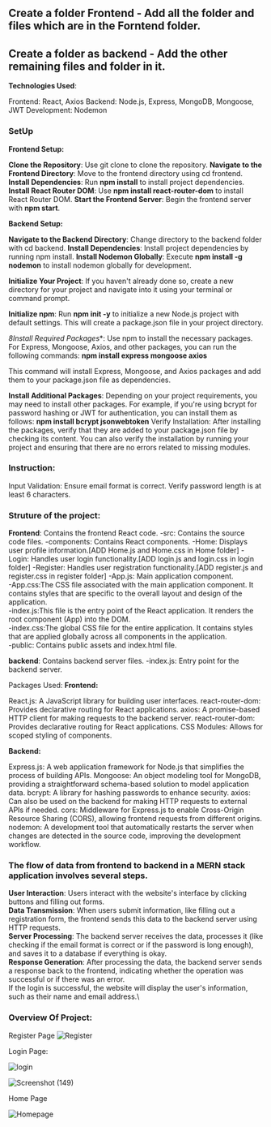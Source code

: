 ## Create a folder Frontend - Add all the folder and files which are in the Forntend folder.

## Create a folder as backend - Add the other remaining files and folder in it.

**Technologies Used**:

Frontend: React, Axios
Backend: Node.js, Express, MongoDB, Mongoose, JWT
Development: Nodemon

### SetUp
**Frontend Setup:**

**Clone the Repository**: Use git clone <repository-url> to clone the repository.
**Navigate to the Frontend Directory**: Move to the frontend directory using cd frontend.
**Install Dependencies**: Run **npm install** to install project dependencies.
**Install React Router DOM**: Use **npm install react-router-dom** to install React Router DOM.
**Start the Frontend Server**: Begin the frontend server with **npm start**.

**Backend Setup:**

**Navigate to the Backend Directory**: Change directory to the backend folder with cd backend.
**Install Dependencies**: Install project dependencies by running npm install.
**Install Nodemon Globally**: Execute **npm install -g nodemon** to install nodemon globally for development.

**Initialize Your Project**: If you haven't already done so, create a new directory for your project and navigate into it using your terminal or command prompt.

**Initialize npm**: Run **npm init -y** to initialize a new Node.js project with default settings. This will create a package.json file in your project directory.

*8Install Required Packages**: Use npm to install the necessary packages. For Express, Mongoose, Axios, and other packages, you can run the following commands:
**npm install express mongoose axios**

This command will install Express, Mongoose, and Axios packages and add them to your package.json file as dependencies.

**Install Additional Packages**: Depending on your project requirements, you may need to install other packages. For example, if you're using bcrypt for password hashing or JWT for authentication, you can install them as follows:
**npm install bcrypt jsonwebtoken**
Verify Installation: After installing the packages, verify that they are added to your package.json file by checking its content. You can also verify the installation by running your project and ensuring that there are no errors related to missing modules.

### Instruction:

Input Validation:
Ensure email format is correct.
Verify password length is at least 6 characters.


### Struture of the project:

**Frontend**: Contains the frontend React code.
           -src: Contains the source code files.
                     -components: Contains React components.
                               -Home: Displays user profile information.[ADD Home.js and Home.css in Home folder]
                               -Login: Handles user login functionality.[ADD login.js and login.css in login folder]
                               -Register: Handles user registration functionality.[ADD register.js and register.css in register folder]
                     -App.js: Main application component.\
                     -App.css:The CSS file associated with the main application component. It contains styles that are specific to the overall layout and design of the application.\
                     -index.js:This file is the entry point of the React application. It renders the root component (App) into the DOM.\
                     -index.css:The global CSS file for the entire application. It contains styles that are applied globally across all components in the application.\
          -public: Contains public assets and index.html file.

**backend**: Contains backend server files.
          -index.js: Entry point for the backend server.

Packages Used:
**Frontend:**

React.js: A JavaScript library for building user interfaces.
react-router-dom: Provides declarative routing for React applications.
axios: A promise-based HTTP client for making requests to the backend server.
react-router-dom: Provides declarative routing for React applications.
CSS Modules: Allows for scoped styling of components.

**Backend:**

Express.js: A web application framework for Node.js that simplifies the process of building APIs.
Mongoose: An object modeling tool for MongoDB, providing a straightforward schema-based solution to model application data.
bcrypt: A library for hashing passwords to enhance security.
axios: Can also be used on the backend for making HTTP requests to external APIs if needed.
cors: Middleware for Express.js to enable Cross-Origin Resource Sharing (CORS), allowing frontend requests from different origins.
nodemon: A development tool that automatically restarts the server when changes are detected in the source code, improving the development workflow.


### The flow of data from frontend to backend in a MERN stack application involves several steps.

**User Interaction**: Users interact with the website's interface by clicking buttons and filling out forms.\
**Data Transmission**: When users submit information, like filling out a registration form, the frontend sends this data to the backend server using HTTP requests.\
**Server Processing**: The backend server receives the data, processes it (like checking if the email format is correct or if the password is long enough), and saves it to a database if everything is okay.\
**Response Generation**: After processing the data, the backend server sends a response back to the frontend, indicating whether the operation was successful or if there was an error.\
If the login is successful, the website will display the user's information, such as their name and email address.\

### Overview Of Project:

 Register Page
![Register](https://github.com/NikhitaAgarwal/UserAuthenticationSystem/assets/96190789/1675cf8c-7a38-4dc4-8327-67dccffab780)

Login Page:

![login](https://github.com/NikhitaAgarwal/UserAuthenticationSystem/assets/96190789/f3be3730-ca5f-4acf-8718-fb65f22e05f0)


![Screenshot (149)](https://github.com/NikhitaAgarwal/UserAuthenticationSystem/assets/96190789/5e651005-dc95-4a89-9219-76e176549e37)

Home Page

![Homepage](https://github.com/NikhitaAgarwal/UserAuthenticationSystem/assets/96190789/e2caf137-5453-4bcd-939b-741c446474e4)

 






